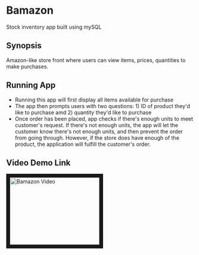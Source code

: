 # Bamazon
Stock inventory app built using mySQL

## Synopsis
Amazon-like store front where users can view items, prices, quantities to make purchases.

## Running App
- Running this app will first display all items available for purchase
- The app then prompts users with two questions: 1) ID of product they'd like to purchase amd 2) quantity they'd like to purchase
- Once order has been placed, app checks if there's enough units to meet customer's request. If there's not enough units, the app will let the customer know there's not enough units, and then prevent the order from going through. However, if the store does have enough of the product, the application will fulfill the customer's order.

## Video Demo Link
<a href="http://www.youtube.com/watch?feature=player_embedded&v=a2Lk0XTpfqo
" target="_blank"><img src="http://img.youtube.com/vi/a2Lk0XTpfqo/0.jpg" 
alt="Bamazon Video" width="240" height="180" border="10" /></a>

